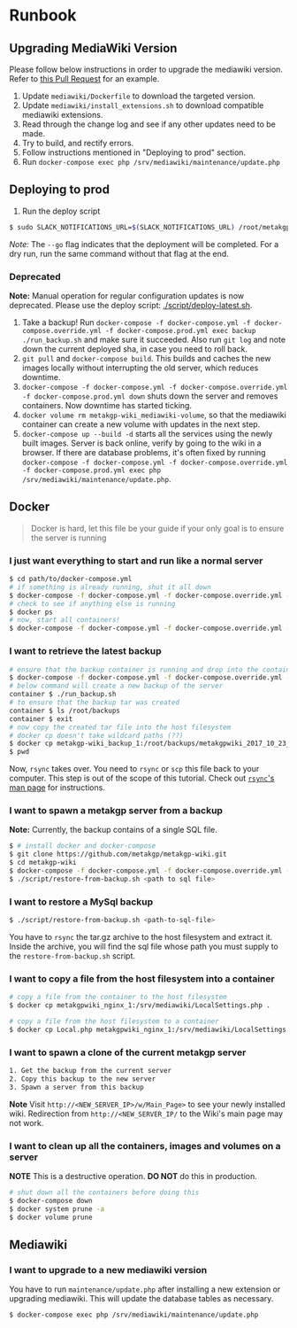 # Runbook

## Upgrading MediaWiki Version

Please follow below instructions in order to upgrade the mediawiki version. Refer to [this Pull Request](https://github.com/metakgp/metakgp-wiki/pull/53/files) for an example.

1. Update `mediawiki/Dockerfile` to download the targeted version.
1. Update `mediawiki/install_extensions.sh` to download compatible mediawiki extensions.
1. Read through the change log and see if any other updates need to be made.
1. Try to build, and rectify errors.
1. Follow instructions mentioned in "Deploying to prod" section.
1. Run `docker-compose exec php /srv/mediawiki/maintenance/update.php`

## Deploying to prod

1. Run the deploy script

``` sh
$ sudo SLACK_NOTIFICATIONS_URL=$(SLACK_NOTIFICATIONS_URL) /root/metakgp-wiki/scripts/deploy-latest.sh --go
```

_Note:_ The `--go` flag indicates that the deployment will be completed. For a dry run, run the same
command without that flag at the end.

### Deprecated

**Note:** Manual operation for regular configuration updates is now deprecated. Please use the
deploy script: [./script/deploy-latest.sh](./script/deploy-latest.sh).

1. Take a backup! Run `docker-compose -f docker-compose.yml -f docker-compose.override.yml -f docker-compose.prod.yml exec backup ./run_backup.sh` and make sure it succeeded. Also run `git log` and note down the current deployed sha, in case you need to roll back.
1. `git pull` and `docker-compose build`. This builds and caches the new images locally without interrupting the old server, which reduces downtime.
1. `docker-compose -f docker-compose.yml -f docker-compose.override.yml -f docker-compose.prod.yml down` shuts down the server and removes containers. Now downtime has started ticking.
1. `docker volume rm metakgp-wiki_mediawiki-volume`, so that the mediawiki container can create a new volume with updates in the next step.
1. `docker-compose up --build -d` starts all the services using the newly built images. Server is back online, verify by going to the wiki in a browser. If there are database problems, it's often fixed by running `docker-compose -f docker-compose.yml -f docker-compose.override.yml -f docker-compose.prod.yml exec php /srv/mediawiki/maintenance/update.php`.

## Docker

> Docker is hard, let this file be your guide if your only goal is to ensure the
> server is running

### I just want everything to start and run like a normal server

```sh
$ cd path/to/docker-compose.yml
# if something is already running, shut it all down
$ docker-compose -f docker-compose.yml -f docker-compose.override.yml -f docker-compose.prod.yml down
# check to see if anything else is running
$ docker ps
# now, start all containers!
$ docker-compose -f docker-compose.yml -f docker-compose.override.yml -f docker-compose.prod.yml up -d --build
```

### I want to retrieve the latest backup

```sh
# ensure that the backup container is running and drop into the container's bash
$ docker-compose -f docker-compose.yml -f docker-compose.override.yml -f docker-compose.prod.yml exec backup /bin/bash
# below command will create a new backup of the server
container $ ./run_backup.sh
# to ensure that the backup tar was created
container $ ls /root/backups
container $ exit
# now copy the created tar file into the host filesystem
# docker cp doesn't take wildcard paths (??)
$ docker cp metakgp-wiki_backup_1:/root/backups/metakgpwiki_2017_10_23_10_11_44.tar.gz .
$ pwd
```

Now, `rsync` takes over. You need to `rsync` or `scp` this file back to your
computer. This step is out of the scope of this tutorial. Check out
[`rsync`'s man page](https://linux.die.net/man/1/rsync) for instructions.

### I want to spawn a metakgp server from a backup

**Note:** Currently, the backup contains of a single SQL file.

```sh
$ # install docker and docker-compose
$ git clone https://github.com/metakgp/metakgp-wiki.git
$ cd metakgp-wiki
$ docker-compose -f docker-compose.yml -f docker-compose.override.yml -f docker-compose.prod.yml up --build -d
$ ./script/restore-from-backup.sh <path to sql file>
```

### I want to restore a MySql backup

```sh
$ ./script/restore-from-backup.sh <path-to-sql-file>
```

You have to `rsync` the tar.gz archive to the host filesystem and extract
it. Inside the archive, you will find the sql file whose path you must
supply to the `restore-from-backup.sh` script.

### I want to copy a file from the host filesystem into a container

```sh
# copy a file from the container to the host filesystem
$ docker cp metakgpwiki_nginx_1:/srv/mediawiki/LocalSettings.php .

# copy a file from the host filesystem to a container
$ docker cp Local.php metakgpwiki_nginx_1:/srv/mediawiki/LocalSettings.php
```

### I want to spawn a clone of the current metakgp server

```txt
1. Get the backup from the current server
2. Copy this backup to the new server
3. Spawn a server from this backup
```

**Note** Visit `http://<NEW_SERVER_IP>/w/Main_Page>` to see your newly
installed wiki. Redirection from `http://<NEW_SERVER_IP/` to the Wiki's main
page may not work.

### I want to clean up all the containers, images and volumes on a server

**NOTE** This is a destructive operation. **DO NOT** do this in production.

```sh
# shut down all the containers before doing this
$ docker-compose down
$ docker system prune -a
$ docker volume prune
```

## Mediawiki

### I want to upgrade to a new mediawiki version

You have to run `maintenance/update.php` after installing a new extension or
upgrading mediawiki. This will update the database tables as necessary.

```sh
$ docker-compose exec php /srv/mediawiki/maintenance/update.php
```
